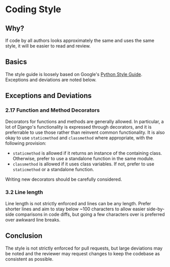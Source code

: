 # Coding Style

## Why?

If code by all authors looks approximately the same and uses the same style, it will be easier to read and review.

## Basics

The style guide is loosely based on Google's [Python Style Guide](https://google.github.io/styleguide/pyguide.html#4-parting-words).
Exceptions and deviations are noted below.

## Exceptions and Deviations

### 2.17 Function and Method Decorators

Decorators for functions and methods are generally allowed. In particular, a lot of Django's functionality is expressed
through decorators, and it is preferrable to use those rather than reinvent common functionality. It is also okay
to use `staticmethod` and `classmethod` where appropriate, with the following provision:

* `staticmethod` is allowed if it returns an instance of the containing class. Otherwise, prefer to use a standalone function
  in the same module.
* `classmethod` is allowed if it uses class variables. If not, prefer to use `staticmethod` or a standalone function.

Writing new decorators should be carefully considered.

### 3.2 Line length

Line length is not strictly enforced and lines can be any length. Prefer shorter lines and aim to stay below ~100
characters to allow easier side-by-side comparisons in code diffs, but going a few characters over is preferred
over awkward line breaks.


## Conclusion

The style is not strictly enforced for pull requests, but large deviations may be noted and the reviewer may request
changes to keep the codebase as consistent as possible.
